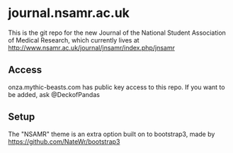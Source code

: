 # journal.nsamr.ac.uk
This is the git repo for the new Journal of the National Student Association of Medical Research, which currently lives at
http://www.nsamr.ac.uk/journal/jnsamr/index.php/jnsamr

## Access
onza.mythic-beasts.com has public key access to this repo.
If you want to be added, ask @DeckofPandas

## Setup
The "NSAMR" theme is an extra option built on to bootstrap3, made by https://github.com/NateWr/bootstrap3
